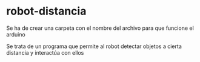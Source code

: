 # robot-distancia

Se ha de crear una carpeta con el nombre del archivo para que funcione el arduino

Se trata de un programa que permite al robot detectar objetos a cierta distancia y interactúa con ellos
